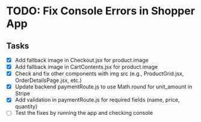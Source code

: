# TODO: Fix Console Errors in Shopper App

## Tasks
- [x] Add fallback image in Checkout.jsx for product.image
- [x] Add fallback image in CartContents.jsx for product.image
- [x] Check and fix other components with img src (e.g., ProductGrid.jsx, OrderDetailsPage.jsx, etc.)
- [x] Update backend paymentRoute.js to use Math.round for unit_amount in Stripe
- [x] Add validation in paymentRoute.js for required fields (name, price, quantity)
- [ ] Test the fixes by running the app and checking console
